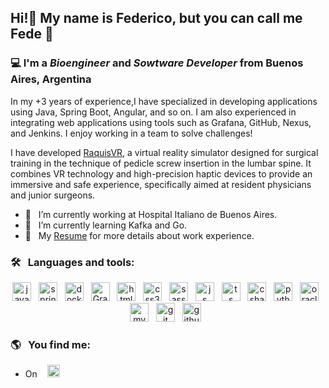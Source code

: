 <h2 align="left">Hi!👋 My name is Federico, but you can call me Fede 🙌</h2>

<h3 align="left">💻 I'm a <em>Bioengineer</em> and <em>Sowtware Developer</em> from Buenos Aires, Argentina</h3>


In my +3 years of experience,I have specialized in developing applications using Java, Spring Boot, Angular, and so on. I am also experienced in integrating web applications using tools such as Grafana, GitHub, Nexus, and Jenkins. I enjoy working in a team to solve challenges!

I have developed <a href="https://raquisvr.vercel.app/">RaquisVR</a>, a virtual reality simulator designed for surgical training in the technique of pedicle screw insertion in the lumbar spine. It combines VR technology and high-precision haptic devices to provide an immersive and safe experience, specifically aimed at resident physicians and junior surgeons.

- 🔭 &nbsp;&nbsp;I’m currently working at Hospital Italiano de Buenos Aires. <br/>
- 🌱 &nbsp;&nbsp;I’m currently learning Kafka and Go.<br/>
- 📄 &nbsp;&nbsp;My <a href="https://drive.google.com/file/d/1OhYg2izi2qPXB1RHeBJxRY8xCEtiZDC9/view?usp=sharing">Resume</a> for more details about work experience.

### 🛠️ &nbsp;&nbsp;Languages and tools:

<p align="center">
  <img src="https://img.shields.io/badge/Java-F80000?style=for-the-badge&logo=oracle&logoColor=white" alt="java" height="30"/>&nbsp;&nbsp;
  <img src="https://img.shields.io/badge/spring-64B742?style=for-the-badge&logo=spring&logoColor=white" alt="spring" height="30"/>&nbsp;&nbsp;
  <img src="https://img.shields.io/badge/Docker-2CA5E0?style=flat-square&logo=docker&logoColor=white" alt="docker" height="30"/>&nbsp;&nbsp;
  <img src="https://img.shields.io/badge/Grafana-F2F4F9?style=for-the-badge&logo=grafana&logoColor=orange&labelColor=F2F4F9" alt="Grafana" height="30"/>&nbsp;&nbsp;
  <img src="https://img.shields.io/badge/HTML5-E34F26?style=for-the-badge&logo=html5&logoColor=white" alt="html5" height="30"/>&nbsp;&nbsp;
  <img src="https://img.shields.io/badge/CSS3-1572B6?style=for-the-badge&logo=css3&logoColor=white" alt="css3" height="30"/>&nbsp;&nbsp; 
  <img src="https://img.shields.io/badge/Sass-CC6699?style=for-the-badge&logo=sass&logoColor=white" alt="sass" height="30">&nbsp;&nbsp;
  <img src="https://img.shields.io/badge/JavaScript-F7DF1E?style=for-the-badge&logo=javascript&logoColor=black" alt="js" height="30"/>&nbsp;&nbsp;
  <img src="https://img.shields.io/badge/TypeScript-007ACC?style=flat-square&logo=typescript&logoColor=white" alt="ts" height="30"/>&nbsp;&nbsp;
  <img src="https://img.shields.io/badge/C%23%20-%20white?logo=csharp&logoColor=%23FFFFFF&color=%23512BD4" alt="csharp" height="30"/>&nbsp;&nbsp;
  <img src="https://img.shields.io/badge/Python-FFD43B?style=for-the-badge&logo=python&logoColor=blue" alt="python" height="30" />&nbsp;&nbsp;
  <img src="https://img.shields.io/badge/Oracle-F80000?style=for-the-badge&logo=oracle&logoColor=white" alt="oracle" height="30"/>&nbsp;&nbsp;
  <img src="https://img.shields.io/badge/MySQL-00000F?style=for-the-badge&logo=mysql&logoColor=white" alt="mySQL" height="30"/>&nbsp;&nbsp; 
  <img src="https://img.shields.io/badge/Git-F05032?style=for-the-badge&logo=git&logoColor=white" alt="git" height="30"/>&nbsp;&nbsp;
  <img src="https://img.shields.io/badge/GitHub-100000?style=for-the-badge&logo=github&logoColor=white" alt="github" height="30"/>&nbsp;&nbsp;
  
</p>

### 🌎 &nbsp;&nbsp;You find me:
- On &nbsp;&nbsp; <a href="https://www.linkedin.com/in/federicodip/"><img src="https://img.shields.io/badge/Federico%20Dip-white?style=for-the-badge&logo=Linkedin&logoColor=%23FFFFFF&labelColor=%230A66C2&color=%230A66C2" height="20"></a>
